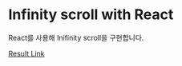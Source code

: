 # Infinity scroll with React

React를 사용해 Inifinity scroll을 구현합니다.

[Result Link](https://milban.github.io/infinity_scroll)

